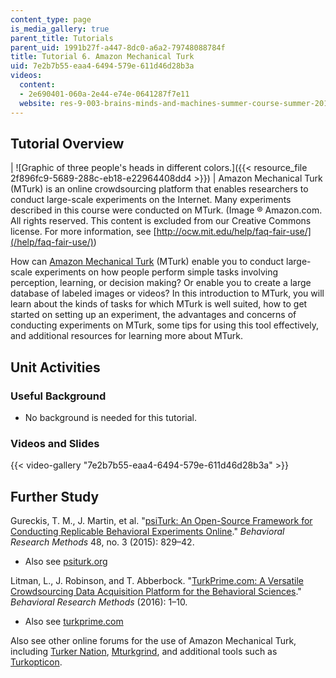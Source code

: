 ```yaml
---
content_type: page
is_media_gallery: true
parent_title: Tutorials
parent_uid: 1991b27f-a447-8dc0-a6a2-79748088784f
title: Tutorial 6. Amazon Mechanical Turk
uid: 7e2b7b55-eaa4-6494-579e-611d46d28b3a
videos:
  content:
  - 2e690401-060a-2e44-e74e-0641287f7e11
  website: res-9-003-brains-minds-and-machines-summer-course-summer-2015
---
```


Tutorial Overview
-----------------

| ![Graphic of three people's heads in different colors.]({{< resource_file 2f896fc9-5689-288c-eb18-e22964408dd4 >}}) | Amazon Mechanical Turk (MTurk) is an online crowdsourcing platform that enables researchers to conduct large-scale experiments on the Internet. Many experiments described in this course were conducted on MTurk. (Image ® Amazon.com. All rights reserved. This content is excluded from our Creative Commons license. For more information, see [http://ocw.mit.edu/help/faq-fair-use/](/help/faq-fair-use/)) 

How can [Amazon Mechanical Turk](https://www.mturk.com/mturk/welcome) (MTurk) enable you to conduct large-scale experiments on how people perform simple tasks involving perception, learning, or decision making? Or enable you to create a large database of labeled images or videos? In this introduction to MTurk, you will learn about the kinds of tasks for which MTurk is well suited, how to get started on setting up an experiment, the advantages and concerns of conducting experiments on MTurk, some tips for using this tool effectively, and additional resources for learning more about MTurk.

Unit Activities
---------------

### Useful Background

*   No background is needed for this tutorial.

### Videos and Slides

{{< video-gallery "7e2b7b55-eaa4-6494-579e-611d46d28b3a" >}}


Further Study
-------------

Gureckis, T. M., J. Martin, et al. "[psiTurk: An Open-Source Framework for Conducting Replicable Behavioral Experiments Online](http://dx.doi.org/10.3758/s13428-015-0642-8)." _Behavioral Research Methods_ 48, no. 3 (2015): 829–42.

*   Also see [psiturk.org](http://psiturk.org/)

Litman, L., J. Robinson, and T. Abberbock. "[TurkPrime.com: A Versatile Crowdsourcing Data Acquisition Platform for the Behavioral Sciences](http://dx.doi.org/10.3758/s13428-016-0727-z)." _Behavioral Research Methods_ (2016): 1–10.

*   Also see [turkprime.com](https://www.turkprime.com/)

Also see other online forums for the use of Amazon Mechanical Turk, including [Turker Nation](http://turkernation.com/), [Mturkgrind](https://forum.turkerview.com/), and additional tools such as [Turkopticon](https://turkopticon.ucsd.edu/).